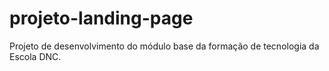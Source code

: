 # projeto-landing-page
Projeto de desenvolvimento do módulo base da formação de tecnologia da Escola DNC.

